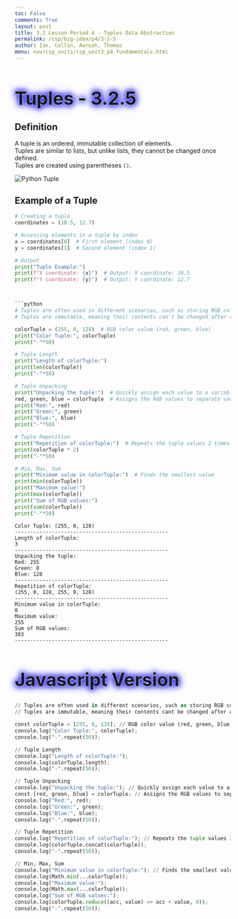```yaml
---
toc: False
comments: True
layout: post
title: 3.2 Lesson Period 4 - Tuples Data Abstraction
permalink: /csp/big-idea/p4/3-2-5
author: Ian, Collin, Aarush, Thomas
menu: nav/csp_units/csp_unit3_p4_fundamentals.html
---
```


<style>
  h1 {
    animation: glow 1s ease-in-out infinite alternate;
    font-size: 3em; /* Increased font size */
  }
</style>

<h1>
  Tuples - 3.2.5
</h1>

<style>
@keyframes glow {
  from {
    text-shadow: 0 0 5px #fff, 0 0 10px #00f, 0 0 15px #00f, 0 0 20px #00f; /* Changed color to blue (#00f) */
  }
  to {
    text-shadow: 0 0 20px #00f, 0 0 30px #00f, 0 0 40px #00f, 0 0 50px #00f; /* Changed color to blue (#00f) */
  }
}
</style>

## Definition
A tuple is an ordered, immutable collection of elements.  
Tuples are similar to lists, but unlike lists, they cannot be changed once defined.  
Tuples are created using parentheses `()`.

![Python Tuple](https://pynative.com/wp-content/uploads/2021/02/python-tuple.jpg)


## Example of a Tuple

```python
# Creating a tuple
coordinates = (10.5, 12.7)

# Accessing elements in a tuple by index
x = coordinates[0]  # First element (index 0)
y = coordinates[1]  # Second element (index 1)

# Output
print("Tuple Example:")
print(f"X coordinate: {x}")  # Output: X coordinate: 10.5
print(f"Y coordinate: {y}")  # Output: Y coordinate: 12.7



```python
# Tuples are often used in different scenarios, such as storing RGB color values, coordinates, or points in geometry.
# Tuples are immutable, meaning their contents can't be changed after creation.

colorTuple = (255, 0, 128)  # RGB color value (red, green, blue)
print("Color Tuple:", colorTuple)
print("-"*50)

# Tuple Length
print("Length of colorTuple:")
print(len(colorTuple))
print("-"*50)

# Tuple Unpacking
print("Unpacking the tuple:")  # Quickly assign each value to a variable
red, green, blue = colorTuple  # Assigns the RGB values to separate variables
print("Red:", red)
print("Green:", green)
print("Blue:", blue)
print("-"*50)

# Tuple Repetition
print("Repetition of colorTuple:")  # Repeats the tuple values 2 times
print(colorTuple * 2)
print("-"*50)

# Min, Max, Sum
print("Minimum value in colorTuple:")  # Finds the smallest value
print(min(colorTuple))
print("Maximum value:")
print(max(colorTuple))
print("Sum of RGB values:")
print(sum(colorTuple))
print("-"*50)

```

    Color Tuple: (255, 0, 128)
    --------------------------------------------------
    Length of colorTuple:
    3
    --------------------------------------------------
    Unpacking the tuple:
    Red: 255
    Green: 0
    Blue: 128
    --------------------------------------------------
    Repetition of colorTuple:
    (255, 0, 128, 255, 0, 128)
    --------------------------------------------------
    Minimum value in colorTuple:
    0
    Maximum value:
    255
    Sum of RGB values:
    383
    --------------------------------------------------


# Javascript Version


```python
// Tuples are often used in different scenarios, such as storing RGB color values, coordinates, or points in geometry.
// Tuples are immutable, meaning their contents cant be changed after creation.

const colorTuple = [255, 0, 128]; // RGB color value (red, green, blue)
console.log("Color Tuple:", colorTuple);
console.log("-".repeat(50));

// Tuple Length
console.log("Length of colorTuple:");
console.log(colorTuple.length);
console.log("-".repeat(50));

// Tuple Unpacking
console.log("Unpacking the tuple:"); // Quickly assign each value to a variable
const [red, green, blue] = colorTuple; // Assigns the RGB values to separate variables
console.log("Red:", red);
console.log("Green:", green);
console.log("Blue:", blue);
console.log("-".repeat(50));

// Tuple Repetition
console.log("Repetition of colorTuple:"); // Repeats the tuple values 2 times
console.log(colorTuple.concat(colorTuple));
console.log("-".repeat(50));

// Min, Max, Sum
console.log("Minimum value in colorTuple:"); // Finds the smallest value
console.log(Math.min(...colorTuple));
console.log("Maximum value:");
console.log(Math.max(...colorTuple));
console.log("Sum of RGB values:");
console.log(colorTuple.reduce((acc, value) => acc + value, 0));
console.log("-".repeat(50));

```
